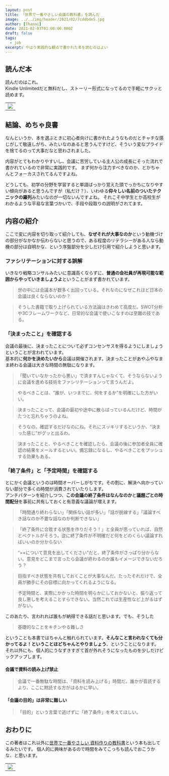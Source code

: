 ```yaml
---
layout: post
title: 「世界で一番やさしい会議の教科書」を読んだ
image: ../../img/header/2021/02/7cddbde5.jpg
author: [Thanai]
date: 2021-02-03T01:00:00.000Z
draft: false
tags:
  - job
excerpt: やはり実践的な観点で書かれた本を読むのはよい
---
```


## 読んだ本

読んだのはこれ。  
Kindle Unlimitedだと無料だし、ストーリー形式になってるので手軽にサクッと読めます。

<table><tr><td style="border:0px;">
  <a href="https://amzn.to/3pGDehr" target="_blank"><img border="0" src="//ws-fe.amazon-adsystem.com/widgets/q?_encoding=UTF8&ASIN=B019O8NDNY&Format=_SL250_&ID=AsinImage&MarketPlace=JP&ServiceVersion=20070822&WS=1&tag=dev00d-22&language=ja_JP" ></a>
</td></tr></table>

## 結論、めちゃ良書

なんというか、本を選ぶときに初心者向けに書かれたようなものだとチャチな感じがして敬遠しがち、みたいなのあると思うんですけど、そういう変なプライドを捨てるのって大事だなと思わされました。

内容がとてもわかりやすいし、会議に苦労している主人公の成長にそった流れで書かれているので非常に実践的です。
まず何から注力すべきなのか、とかちゃんとフォーカスされてるんですよね。

どうしても、初学の分野を学習すると単語ばっかり覚えた頭でっかちになりやすい傾向があると思うんですが（私だけ？）、いわゆる**仰々しい名前のついたテクニックの羅列**みたいなのが一切ないんですよね。
それこそ中学生とか高校生がわかるような平易な言葉づかいで、手段や段取りの説明がされてます。

## 内容の紹介

ここで変に内容を切り取って紹介しても、**なぜそれが大事なのか**という動機づけの部分がなかなか伝わらないと思うので、ある程度のリテラシーがある人なら動機の部分は自明かな、という序盤部分を少しだけ引用で紹介しようと思います。

### ファシリテーションに対する誤解

いきなり戦略コンサルみたいに意識高くならずに、**普通の会社員が再現可能な範囲からやっていきましょうよ**ということがまず書かれています。

> 世の中には会議本が数多く出回っている。それなのになぜこれほど日本の会議は良くならないのか？

> そうした書籍で取り上げられている方法論はきわめて高度だ。SWOT分析や3Cフレームワークなど、日常的な会議で使いこなすのは至難の技である。

### 「決まったこと」を確認する

会議の最後に、決まったことについて必ずコンセンサスを得るようにしましょうということが言われています。  
基本的に**何かを決めたいから**会議は開催されます。決まったことがあやふやなまま終わる会議は大きな時間の無駄になります。

> 「聞いていなかったから悪い」で済ますんじゃなくて、そうならないように会議を進める技術をファシリテーションって言うんだよ。

> やるべきことは、“誰が、いつまでに、何をするか”を明確にした方がいい。

> 決まったことって、会議の最初や途中に散らばっているんだけど、時間がたつと忘れちゃうのよね。

> そうなの。確認するだけなのにね。それにスッキリするというか、“決まった感じ”がグッと出るわ。

> 決まったことと、やるべきことを確認したら、会議の後に参加者全員に確認の結果をメールするといい。備忘録になるし、やるべきことをプッシュする効果もある。

### 「終了条件」と「予定時間」を確認する

とにかく会議というのは時間オーバーしがちです。その割に、解決へ向かっていない部分で多くの時間が消費されていたりします。  
アンチパターンを紹介しつつ、**この会議の終了条件はなんなのか**と**議題ごとの時間配分**を事前に共有しておくと有意義な議論が増えます。

> 「時間通り終わらない」「関係ない話が多い」「話が脱線する」「議論すべき話なのか不要な話なのか判断できない」

> 「終了条件に合致する状態を作りだそう！」と全員が思っていれば、自然とベクトルがそろう。逆に終了条件が不明確だと何をどのくらい議論すればいいのか分からない

> “××について意見を出してください”だと、終了条件がさっぱり分からない。意見をどこまで言ったら会議が終わるのか誰もイメージできないだろう？

> 目指すべき状態を共有しておくことが大事なんだ。たったそれだけで、全員が勝手にその目標に向かってくれるようになる。

> 予定時間と、実際にかかった時間を明らかにしておかないと、振り返って良し悪しを考えることすらできない。当然これでは生産性など上がるはずがない。

このあたり、言われれば誰もが納得できる話だと思います。でも、そうした

> 基礎的なことをキチンやる難しさ

ということも本書ではちゃんと触れられています。**そんなこと言われなくても分かってるよ！ということほどちゃんとやりましょう**、ということになります。  
それ以外にも、個人的にうなずきすぎて首が外れそうになったものを少しだけピックアップします。

#### 会議で資料の読み上げ禁止

> 会議で一番無駄な時間は、「資料を読み上げる」時間だ。誰かが音読するより、ここに黙読する方がはるかに早い。

#### 「会議の目的」は非常に難しい

> 「目的」という言葉で逃げずに「終了条件」を考えてほしい。

## おわりに

この著者はこれ以外に[世界で一番やさしい 資料作りの教科書](https://amzn.to/3pIy8B3)という本も出してるみたいです。
個人的に興味があるので時間をみてこっちも読んでおこうかな、と思います。

<table><tr><td style="border:0px;">
  <a href="https://amzn.to/3pIy8B3" target="_blank"><img border="0" src="//ws-fe.amazon-adsystem.com/widgets/q?_encoding=UTF8&ASIN=B082F8V923&Format=_SL250_&ID=AsinImage&MarketPlace=JP&ServiceVersion=20070822&WS=1&tag=dev00d-22&language=ja_JP" ></a>
</td></tr></table>
